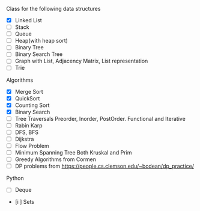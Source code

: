 Class for the following data structures
- [x] Linked List
- [ ] Stack
- [ ] Queue
- [ ] Heap(with heap sort)
- [ ] Binary Tree
- [ ] Binary Search Tree
- [ ] Graph with List, Adjacency Matrix, List representation
- [ ] Trie

Algorithms
- [x] Merge Sort
- [x] QuickSort
- [x] Counting Sort
- [x] Binary Search
- [ ] Tree Traversals Preorder, Inorder, PostOrder. Functional and Iterative
- [ ] Rabin Karp
- [ ] DFS, BFS
- [ ] Dijkstra
- [ ] Flow Problem
- [ ] Minimum Spanning Tree Both Kruskal and Prim
- [ ] Greedy Algorithms from Cormen
- [ ] DP problems from https://people.cs.clemson.edu/~bcdean/dp_practice/

Python
- [ ] Deque
- [i ] Sets 
